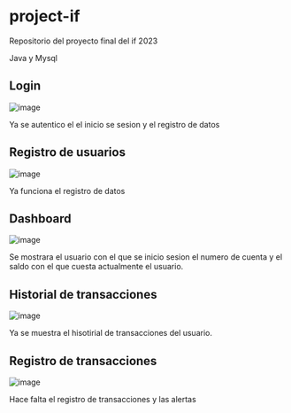 # project-if
Repositorio del proyecto final del if 2023

Java y Mysql 

## Login

![image](https://user-images.githubusercontent.com/81053948/230450626-60ad4af3-7139-435b-ad0c-7d139777ba50.png)

Ya se autentico el el inicio se sesion y el registro de datos 

## Registro de usuarios
![image](https://user-images.githubusercontent.com/81053948/230451072-d969611e-a3da-461a-b659-3f69134ff451.png)

Ya funciona el registro de datos

## Dashboard

![image](https://user-images.githubusercontent.com/81053948/230451273-86664f31-53a2-4988-ac0a-a423d64506ec.png)

Se mostrara el usuario con el que se inicio sesion el numero de cuenta y el saldo con el que cuesta actualmente el usuario.

## Historial de transacciones

![image](https://user-images.githubusercontent.com/81053948/230451519-02b7a36b-1275-4702-a1c9-93419faf8f81.png)

Ya se muestra el hisotirial de transacciones del usuario.

## Registro de transacciones 

![image](https://user-images.githubusercontent.com/81053948/230451667-975bb7b5-ca09-4042-9ca9-f9bc86695576.png)

Hace falta el registro de transacciones y las alertas


